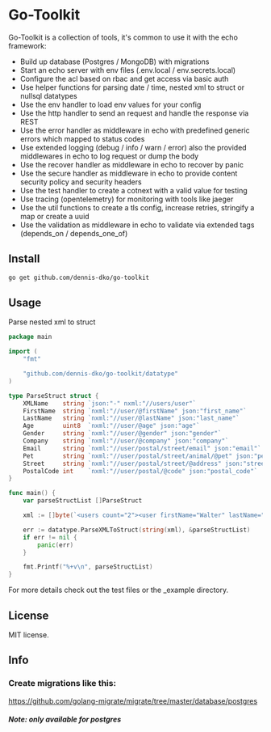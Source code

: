 # Go-Toolkit

Go-Toolkit is a collection of tools, it's common to use it with the echo framework:

- Build up database (Postgres / MongoDB) with migrations
- Start an echo server with env files (.env.local / env.secrets.local)
- Configure the acl based on rbac and get access via basic auth
- Use helper functions for parsing date / time, nested xml to struct or nullsql datatypes
- Use the env handler to load env values for your config
- Use the http handler to send an request and handle the response via REST
- Use the error handler as middleware in echo with predefined generic errors which mapped to status codes
- Use extended logging (debug / info / warn / error) also the provided middlewares in echo to log request or dump the body
- Use the recover handler as middleware in echo to recover by panic
- Use the secure handler as middleware in echo to provide content security policy and security headers
- Use the test handler to create a cotnext with a valid value for testing
- Use tracing (opentelemetry) for monitoring with tools like jaeger
- Use the util functions to create a tls config, increase retries, stringify a map or create a uuid
- Use the validation as middleware in echo to validate via extended tags (depends_on / depends_one_of)

## Install

```bash
go get github.com/dennis-dko/go-toolkit
```

## Usage

Parse nested xml to struct

```go
package main

import (
	"fmt"

	"github.com/dennis-dko/go-toolkit/datatype"
)

type ParseStruct struct {
	XMLName    string `json:"-" nxml:"//users/user"`
	FirstName  string `nxml:"//user/@firstName" json:"first_name"`
	LastName   string `nxml:"//user/@lastName" json:"last_name"`
	Age        uint8  `nxml:"//user/@age" json:"age"`
	Gender     string `nxml:"//user/@gender" json:"gender"`
	Company    string `nxml:"//user/@company" json:"company"`
	Email      string `nxml:"//user/postal/street/email" json:"email"`
	Pet        string `nxml:"//user/postal/street/animal/@pet" json:"pet"`
	Street     string `nxml:"//user/postal/street/@address" json:"street"`
	PostalCode int    `nxml:"//user/postal/@code" json:"postal_code"`
}

func main() {
    var parseStructList []ParseStruct

    xml := []byte(`<users count="2"><user firstName="Walter" lastName="White" age="50" gender="male" company="T"><postal code="91764"><street address="Villa Gaeta"><email>walter.white@example.com</email><animal pet="cat"></animal></street></postal></user><user firstName="James" lastName="McGill" age="45" gender="male" company="S"><postal code="65782"><street address="Saul Street"><email>james.mcgill@example.com</email><animal pet="dog"></animal></street></postal></user></users>`)

    err := datatype.ParseXMLToStruct(string(xml), &parseStructList)
    if err != nil {
        panic(err)
    }

    fmt.Printf("%+v\n", parseStructList)
}
```

For more details check out the test files or the _example directory.

## License

MIT license.

## Info

### Create migrations like this:

https://github.com/golang-migrate/migrate/tree/master/database/postgres

##### Note: only available for postgres